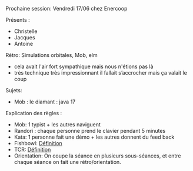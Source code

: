 Prochaine session: Vendredi 17/06 chez Enercoop

Présents :

- Christelle
- Jacques
- Antoine

Rétro: Simulations orbitales, Mob, elm

- cela avait l'air fort sympathique mais nous n'étions pas là
- très technique très impressionnant il fallait s’accrocher mais ça valait le coup

Sujets:

- Mob : le diamant : java 17

Explication des règles :

* Mob: 1 typist + les autres naviguent
* Randori : chaque personne prend le clavier pendant 5 minutes
* Kata: 1 personne fait une démo + les autres donnent du feed back
* Fishbowl: [Définition](https://en.wikipedia.org/wiki/Fishbowl_(conversation))
* TCR: [Définition](https://medium.com/@kentbeck_7670/test-commit-revert-870bbd756864)
* Orientation: On coupe la séance en plusieurs sous-séances, et entre chaque
  séance on fait une rétro/orientation.
